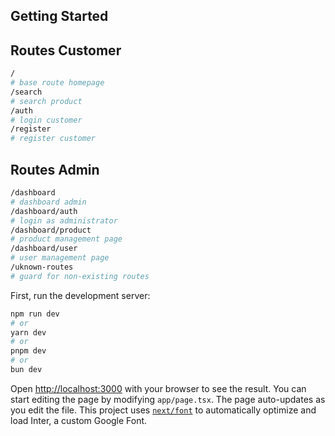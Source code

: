 ## Getting Started

## Routes Customer

```bash
/
# base route homepage
/search
# search product
/auth
# login customer
/register
# register customer
```

## Routes Admin

```bash
/dashboard
# dashboard admin
/dashboard/auth
# login as administrator
/dashboard/product
# product management page
/dashboard/user
# user management page
/uknown-routes
# guard for non-existing routes
```

First, run the development server:

```bash
npm run dev
# or
yarn dev
# or
pnpm dev
# or
bun dev
```

Open [http://localhost:3000](http://localhost:3000) with your browser to see the result.
You can start editing the page by modifying `app/page.tsx`. The page auto-updates as you edit the file.
This project uses [`next/font`](https://nextjs.org/docs/basic-features/font-optimization) to automatically optimize and load Inter, a custom Google Font.
